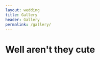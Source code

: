 ```yaml
---
layout: wedding
title: Gallery
header: Gallery
permalink: /gallery/
---
```


# Well aren't they cute

